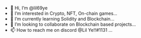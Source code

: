 - 👋 Hi, I’m @lil69ye
- 👀 I’m interested in Crypto, NFT, On-chain games...
- 🌱 I’m currently learning Solidity and Blockchain...
- 💞️ I’m looking to collaborate on Blockchain based projects...
- 📫 How to reach me on discord @Lil Ye!!#1131 ...

<!---
lil69ye/lil69ye is a ✨ special ✨ repository because its `README.md` (this file) appears on your GitHub profile.
You can click the Preview link to take a look at your changes.
--->
